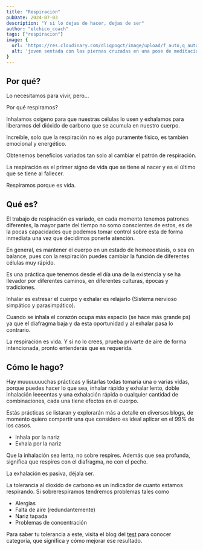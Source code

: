```yaml
---
title: "Respiración"
pubDate: 2024-07-03
description: "Y si lo dejas de hacer, dejas de ser"
author: "elchico_coach"
tags: ["respiracion"]
image: {
  url: 'https://res.cloudinary.com/dliqpogct/image/upload/f_auto,q_auto/v1/mysite/breath',
  alt: 'joven sentada con las piernas cruzadas en una pose de meditación contra un fondo rojo.'
}
---
```


## Por qué?

Lo necesitamos para vivir, pero…

Por qué respiramos?

Inhalamos oxígeno para que nuestras células lo usen y exhalamos para liberarnos del dióxido de carbono que se acumula en nuestro cuerpo. 

Increíble, solo que la respiración no es algo puramente físico, es también emocional y energético.

Obtenemos beneficios variados tan solo al cambiar el patrón de respiración.

La respiración es el primer signo de vida que se tiene al nacer y es el último que se tiene al fallecer.

Respiramos porque es vida.

## Qué es?

El trabajo de respiración es variado, en cada momento tenemos patrones diferentes, la mayor parte del tiempo no somo conscientes de estos, es de la pocas capacidades que podemos tomar control sobre esta de forma inmediata una vez que decidimos ponerle atención.

En general, es mantener el cuerpo en un estado de homeoestasis, o sea en balance, pues con la respiración puedes cambiar la función de diferentes células muy rápido.

Es una práctica que tenemos desde el día una de la existencia y se ha llevador por diferentes caminos, en diferentes culturas, épocas y tradiciones.

Inhalar es estresar el cuerpo y exhalar es relajarlo (Sistema nervioso simpático y parasimpático).

Cuando se inhala el corazón ocupa más espacio (se hace más grande ps) ya que el diafragma baja y da esta oportunidad y al exhalar pasa lo contrario.

La respiración es vida. Y si no lo crees, prueba privarte de aire de forma intencionada, pronto entenderás que es requerida.

## Cómo le hago?

Hay muuuuuuuchas prácticas y listarlas todas tomaría una o varias vidas, porque puedes hacer lo que sea, inhalar rápido y exhalar lento, doble inhalación leeeentas y una exhalación rápida o cualquier cantidad de combinaciones, cada una tiene efectos en el cuerpo.

Estás prácticas se listaran y explorarán más a detalle en diversos blogs, de momento quiero compartir una que considero es ideal aplicar en el 99% de los casos.

- Inhala por la nariz
- Exhala por la nariz

Que la inhalación sea lenta, no sobre respires. Además que sea profunda, significa que respires con el diafragma, no con el pecho.

La exhalación es pasiva, déjala ser.

La tolerancia al dioxido de carbono es un indicador de cuanto estamos respirando. Si sobrerespiramos tendremos problemas tales como

- Alergias
- Falta de aire (redundantemente)
- Nariz tapada
- Problemas de concentración

Para saber tu tolerancia a este, visita el blog del [test](https://elchico.coach/es/blog/test) para conocer categoría, que significa y cómo mejorar ese resultado.